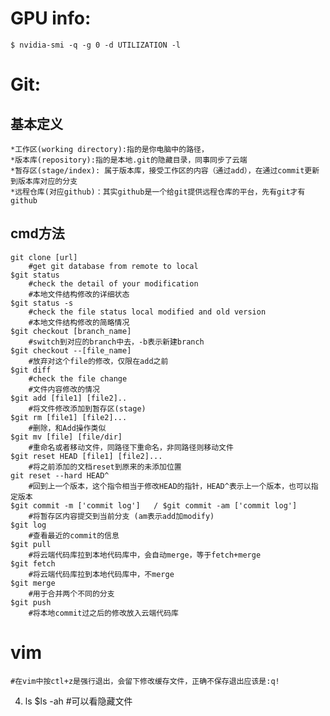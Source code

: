 # GPU info: 
	$ nvidia-smi -q -g 0 -d UTILIZATION -l

# Git:
## 基本定义
	*工作区(working directory):指的是你电脑中的路径，
	*版本库(repository):指的是本地.git的隐藏目录，同事同步了云端
	*暂存区(stage/index): 属于版本库，接受工作区的内容（通过add），在通过commit更新到版本库对应的分支
	*远程仓库(对应github)：其实github是一个给git提供远程仓库的平台，先有git才有github
		
## cmd方法
	git clone [url] 	
		#get git database from remote to local
	$git status
		#check the detail of your modification
		#本地文件结构修改的详细状态
	$git status -s 		
		#check the file status local modified and old version 
		#本地文件结构修改的简略情况
	$git checkout [branch_name]
		#switch到对应的branch中去，-b表示新建branch
	$git checkout --[file_name]
		#放弃对这个file的修改，仅限在add之前
	$git diff
		#check the file change
		#文件内容修改的情况
	$git add [file1] [file2]..
		#将文件修改添加到暂存区(stage)
	$git rm [file1] [file2]...
		#删除，和Add操作类似
	$git mv [file] [file/dir]
		#重命名或者移动文件，同路径下重命名，非同路径则移动文件 
	$git reset HEAD [file1] [file2]...
		#将之前添加的文档reset到原来的未添加位置
	git reset --hard HEAD^
		#回到上一个版本，这个指令相当于修改HEAD的指针，HEAD^表示上一个版本，也可以指定版本
	$git commit -m ['commit log']	/ $git commit -am ['commit log']
		#将暂存区内容提交到当前分支 (am表示add加modify)
	$git log
		#查看最近的commit的信息	
	$git pull
		#将云端代码库拉到本地代码库中，会自动merge，等于fetch+merge
	$git fetch
		#将云端代码库拉到本地代码库中，不merge
	$git merge
		#用于合并两个不同的分支
	$git push 
		#将本地commit过之后的修改放入云端代码库

# vim
	#在vim中按ctl+z是强行退出，会留下修改缓存文件，正确不保存退出应该是:q!



4. ls
	$ls -ah
		#可以看隐藏文件

